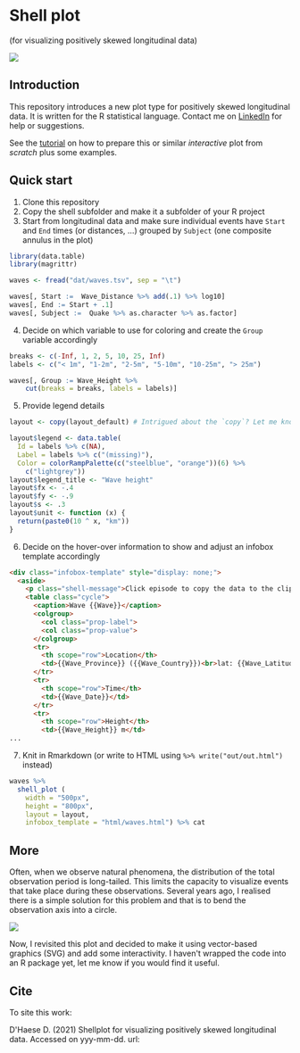 # Shell plot

(for visualizing positively skewed longitudinal data)

![](.media/cover_02.png)

## Introduction

This repository introduces a new plot type for positively skewed longitudinal data. It is written for the R statistical language. Contact me on [LinkedIn](https://www.linkedin.com/in/david-d-haese-bab30652/) for help or suggestions.

See the [tutorial]() on how to prepare this or similar _interactive_ plot from _scratch_ plus some examples.

## Quick start

1. Clone this repository
2. Copy the shell subfolder and make it a subfolder of your R project
3. Start from longitudinal data and make sure individual events have `Start` and `End` times (or distances, &hellip;) grouped by `Subject` (one composite annulus in the plot)

```r
library(data.table)
library(magrittr)

waves <- fread("dat/waves.tsv", sep = "\t")

waves[, Start :=  Wave_Distance %>% add(.1) %>% log10]
waves[, End := Start + .1]
waves[, Subject :=  Quake %>% as.character %>% as.factor]
```

4. Decide on which variable to use for coloring and create the `Group` variable accordingly

```r
breaks <- c(-Inf, 1, 2, 5, 10, 25, Inf)
labels <- c("< 1m", "1-2m", "2-5m", "5-10m", "10-25m", "> 25m")

waves[, Group := Wave_Height %>%
    cut(breaks = breaks, labels = labels)]
```

5. Provide legend details

```r
layout <- copy(layout_default) # Intrigued about the `copy`? Let me know and I'll explain.

layout$legend <- data.table(
  Id = labels %>% c(NA),
  Label = labels %>% c("(missing)"),
  Color = colorRampPalette(c("steelblue", "orange"))(6) %>%
    c("lightgrey"))
layout$legend_title <- "Wave height"
layout$fx <- -.4
layout$fy <- -.9
layout$s <- .3
layout$unit <- function (x) {
  return(paste0(10 ^ x, "km"))
}
```

6. Decide on the hover-over information to show and adjust an infobox template accordingly

```html
<div class="infobox-template" style="display: none;">
  <aside>
    <p class="shell-message">Click episode to copy the data to the clipboard.</p>
    <table class="cycle">
      <caption>Wave {{Wave}}</caption>
      <colgroup>
        <col class="prop-label">
        <col class="prop-value">
      </colgroup>
      <tr>
        <th scope="row">Location</th>
        <td>{{Wave_Province}} ({{Wave_Country}})<br>lat: {{Wave_Latitude}}, lon: {{Wave_Longitude}}</td>
      </tr>
      <tr>
        <th scope="row">Time</th>
        <td>{{Wave_Date}}</td>
      </tr>
      <tr>
        <th scope="row">Height</th>
        <td>{{Wave_Height}} m</td>
...
```

7. Knit in Rmarkdown (or write to HTML using `%>% write("out/out.html")` instead)

```r
waves %>%
  shell_plot (
    width = "500px",
    height = "800px",
    layout = layout,
    infobox_template = "html/waves.html") %>% cat
```

## More

Often, when we observe natural phenomena, the distribution of the total observation period is long-tailed. This limits the capacity to visualize events that take place during these observations. Several years ago, I realised there is a simple solution for this problem and that is to bend the observation axis into a circle.

![](.media/cover_03.png)

Now, I revisited this plot and decided to make it using vector-based graphics (SVG) and add some interactivity. I haven't wrapped the code into an R package yet, let me know if you would find it useful.

## Cite

To site this work:

D'Haese D. (2021) Shellplot for visualizing positively skewed longitudinal data. Accessed on yyy-mm-dd. url: 
